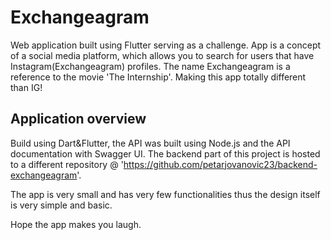# Exchangeagram

Web application built using Flutter serving as a challenge. App is a concept of a social media platform, which allows you to search for users that have Instagram(Exchangeagram) profiles. The name Exchangeagram is a reference to the movie 'The Internship'. Making this app totally different than IG!

## Application overview

Build using Dart&Flutter, the API was built using Node.js and the API documentation with Swagger UI. 
The backend part of this project is hosted to a different repository @ 'https://github.com/petarjovanovic23/backend-exchangeagram'.

The app is very small and has very few functionalities thus the design itself is very simple and basic. 

Hope the app makes you laugh. 

